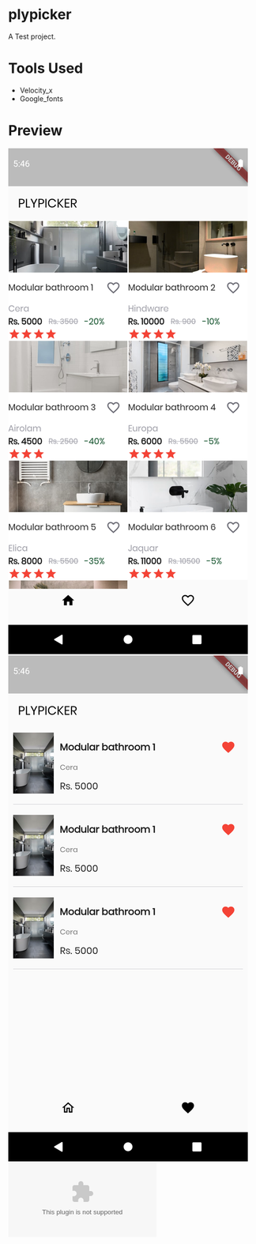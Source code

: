# plypicker

A Test project.

# Tools Used
- Velocity_x
- Google_fonts

# Preview

![](1.png)
![](2.png)
![](app-debug.apk)


